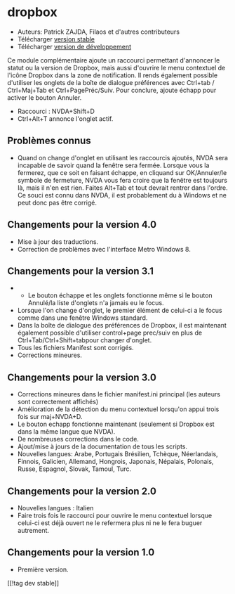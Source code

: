 # dropbox #

* Auteurs: Patrick ZAJDA, Filaos et d'autres contributeurs
* Télécharger [version stable][1]
* Télécharger [version de développement][2]

Ce module complémentaire ajoute un raccourci permettant d'annoncer le statut
ou la version de Dropbox, mais aussi d'ouvrire le menu contextuel de l'icône
Dropbox dans la zone de notification.  Il rends également possible
d'utiliser les onglets de la boîte de dialogue préférences avec Ctrl+tab /
Ctrl+Maj+Tab et Ctrl+PagePréc/Suiv.  Pour conclure, ajoute échapp pour
activer le bouton Annuler.

* Raccourci : NVDA+Shift+D
* Ctrl+Alt+T annonce l'onglet actif.

## Problèmes connus ##

* Quand on change d'onglet en utilisant les raccourcis ajoutés, NVDA sera incapable de savoir quand la fenêtre sera fermée.
Lorsque vous la fermerez, que ce soit en faisant échappe, en cliquand sur OK/Annuler/le symbole de fermeture, NVDA vous fera croire que la fenêtre est toujours là, mais il n'en est rien.
Faites Alt+Tab et tout devrait rentrer dans l'ordre.
Ce souci est connu dans NVDA, il est probablement du à Windows et ne peut donc pas être corrigé.

## Changements pour la version 4.0 ##

* Mise à jour des traductions.
* Correction de problèmes avec l'interface Metro Windows 8.

## Changements pour la version 3.1 ##

* - Le bouton échappe et les onglets fonctionne même si le bouton Annulé/la
  liste d'onglets n'a jamais eu le focus.
* Lorsque l'on change d'onglet, le premier élément de celui-ci a le focus
  comme dans une fenêtre Windows standard.
* Dans la boîte de dialogue des préférences de Dropbox, il est maintenant
  également possible d'utiliser control+page prec/suiv en plus de
  Ctrl+Tab/Ctrl+Shift+tabpour changer d'onglet.
* Tous les fichiers Manifest sont corrigés.
* Corrections mineures.

## Changements pour la version 3.0 ##

* Corrections mineures dans le fichier manifest.ini principal (les auteurs
  sont correctement affichés)
* Amélioration de la détection du menu contextuel lorsqu'on appui trois fois
  sur maj+NVDA+D.
* Le bouton echapp fonctionne maintenant (seulement si Dropbox est dans la
  même langue que NVDA).
* De nombreuses corrections dans le code.
* Ajout/mise à jours de la documentation de tous les scripts.
* Nouvelles langues: Arabe, Portugais Brésilien, Tchèque, Néerlandais,
  Finnois, Galicien, Allemand, Hongrois, Japonais, Népalais, Polonais,
  Russe, Espagnol, Slovak, Tamoul, Turc.

## Changements pour la version 2.0 ##

* Nouvelles langues : Italien
* Faire trois fois le raccourci pour ouvrire le menu contextuel lorsque
  celui-ci est déjà ouvert ne le refermera plus ni ne le fera buguer
  autrement.

## Changements pour la version 1.0 ##

* Première version.

[[!tag dev stable]]

[1]: http://addons.nvda-project.org/files/get.php?file=dx

[2]: http://addons.nvda-project.org/files/get.php?file=dx-dev
